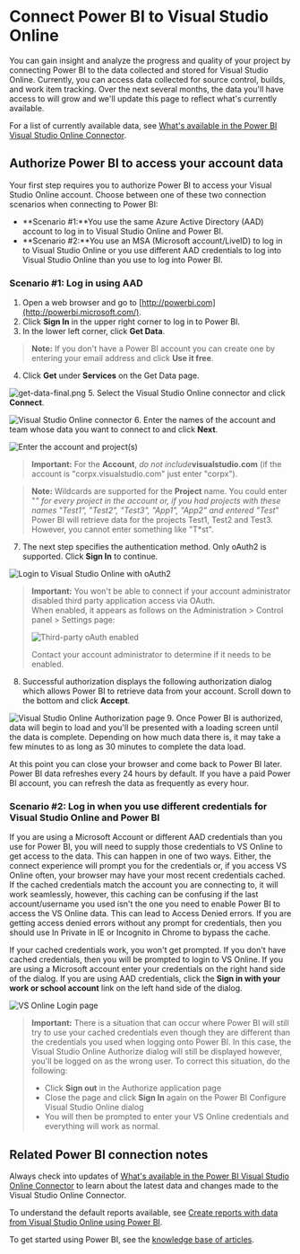 
# Connect Power BI to Visual Studio Online


You can gain insight and analyze the progress and quality of your project by connecting Power BI to the data collected and stored for Visual Studio Online. Currently, you can access data collected for source control, builds, and work item tracking. Over the next several months, the data you'll have access to will grow and we'll update this page to reflect what's currently available.



For a list of currently available data, see [What's available in the Power BI Visual Studio Online Connector](https://www.visualstudio.com/get-started/report/vso-pbi-whats-available-vs).


## Authorize Power BI to access your account data


Your first step requires you to authorize Power BI to access your Visual Studio Online account. Choose between one of these two connection scenarios when connecting to Power BI:


- **Scenario #1:**You use the same Azure Active Directory (AAD) account to log in to Visual Studio Online and Power BI.
- **Scenario #2:**You use an MSA (Microsoft account/LiveID) to log in to Visual Studio Online or you use different AAD credentials to log into Visual Studio Online than you use to log into Power BI.

### Scenario #1: Log in using AAD

1. Open a web browser and go to [http://powerbi.com](http://powerbi.microsoft.com/).
2. Click **Sign In** in the upper right corner to log in to Power BI.
3. In the lower left corner, click **Get Data**.



> **Note:**  If you don't have a Power BI account you can create one by entering your email address and click **Use it free**.
4. Click **Get** under **Services** on the Get Data page.



![get-data-final.png](./media/connect-vso-pbi-vs/get-data-final.png)
5. Select the Visual Studio Online connector and click **Connect**.



![Visual Studio Online connector](./media/connect-vso-pbi-vs/Screen2.png)
6. Enter the names of the account and team whose data you want to connect to and click **Next**.



![Enter the account and project(s)](./media/connect-vso-pbi-vs/Screen3.png)



> **Important:**  For the **Account**, *do not include***visualstudio.com** (if the account is "corpx.visualstudio.com" just enter "corpx").



> **Note:**  Wildcards are supported for the **Project** name. You could enter "*" for every project in the account or, if you had projects with these names "Test1", "Test2", "Test3", "App1", "App2" and entered "Test*" Power BI will retrieve data for the projects Test1, Test2 and Test3. However, you cannot enter something like "T\*st".
7. The next step specifies the authentication method. Only oAuth2 is supported. Click **Sign In** to continue.



![Login to Visual Studio Online with oAuth2](./media/connect-vso-pbi-vs/Screen4.png)



> **Important:**  You won't be able to connect if your account administrator disabled third party application access via OAuth.   
> When enabled, it appears as follows on the Administration &gt; Control panel &gt; Settings page:   
>   
> ![Third-party oAuth enabled](./media/connect-vso-pbi-vs/Screen5.png)  
>   
> 
> 
>  Contact your account administrator to determine if it needs to be enabled.
8. Successful authorization displays the following authorization dialog which allows Power BI to retrieve data from your account. Scroll down to the bottom and click **Accept**.



![Visual Studio Online Authorization page](./media/connect-vso-pbi-vs/Screen6.png)
9. Once Power BI is authorized, data will begin to load and you'll be presented with a loading screen until the data is complete. Depending on how much data there is, it may take a few minutes to as long as 30 minutes to complete the data load.



At this point you can close your browser and come back to Power BI later. Power BI data refreshes every 24 hours by default. If you have a paid Power BI account, you can refresh the data as frequently as every hour.

### Scenario #2: Log in when you use different credentials for Visual Studio Online and Power BI


If you are using a Microsoft Account or different AAD credentials than you use for Power BI, you will need to supply those credentials to VS Online to get access to the data. This can happen in one of two ways. Either, the connect experience will prompt you for the credentials or, if you access VS Online often, your browser may have your most recent credentials cached. If the cached credentials match the account you are connecting to, it will work seamlessly, however, this caching can be confusing if the last account/username you used isn't the one you need to enable Power BI to access the VS Online data. This can lead to Access Denied errors. If you are getting access denied errors without any prompt for credentials, then you should use In Private in IE or Incognito in Chrome to bypass the cache.



If your cached credentials work, you won't get prompted. If you don't have cached credentials, then you will be prompted to login to VS Online. If you are using a Microsoft account enter your credentials on the right hand side of the dialog. If you are using AAD credentials, click the **Sign in with your work or school account** link on the left hand side of the dialog.



![VS Online Login page](./media/connect-vso-pbi-vs/Screen7.png)



> **Important:**  There is a situation that can occur where Power BI will still try to use your cached credentials even though they are different than the credentials you used when logging onto Power BI. In this case, the Visual Studio Online Authorize dialog will still be displayed however, you'll be logged on as the wrong user. To correct this situation, do the following:   
>   
> - Click **Sign out** in the Authorize application page  
> - Close the page and click **Sign In** again on the Power BI Configure Visual Studio Online dialog  
> - You will then be prompted to enter your VS Online credentials and everything will work as normal.


## Related Power BI connection notes


Always check into updates of [What's available in the Power BI Visual Studio Online Connector](https://www.visualstudio.com/get-started/report/vso-pbi-whats-available-vs) to learn about the latest data and changes made to the Visual Studio Online Connector.



To understand the default reports available, see [Create reports with data from Visual Studio Online using Power BI](https://www.visualstudio.com/get-started/report/report-on-vso-with-power-bi-vs).



To get started using Power BI, see the [knowledge base of articles](https://support.powerbi.com/).

